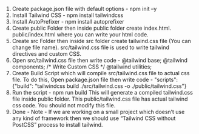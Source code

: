 1. Create package.json file with default options -
    npm init –y
2. Install Tailwind CSS - 
    npm install tailwindcss
3. Install AutoPrefixer - 
    npm install autoprefixer
4. Create public Folder then inside public folder create index.html. public/index.html where you can write your html code.
5. Create src Folder then inside src folder create tailwind.css file (You can change file name). src/tailwind.css file is used to write tailwind directives and custom CSS.
6. Open src/tailwind.css file then write code - 
        @tailwind base;
        @tailwind components;
        /* Write Custom CSS */
        @tailwind utilities;
7. Create Build Script which will compile src/tailwind.css file to actual css file. To do this, Open package.json file then write code - 
        "scripts": {"build": "tailwindcss build ./src/tailwind.css -o ./public/tailwind.css"}
8. Run the script - 
        npm run build
  This will generate a compiled tailwind.css file inside public folder. This public/tailwind.css file has actual tailwind css code. You should not modify this file.
9. Done - 
   Note - If we are working on a small project which doesn’t use any kind of framework then we should use “Tailwind CSS without PostCSS” process to install tailwind.
